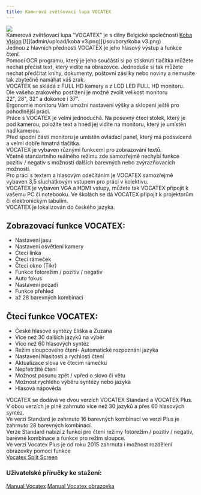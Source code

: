 ```yaml
---
title: Kamerová zvětšovací lupa VOCATEX
---
```


[![](admin/upload/Vocatex.jpg)](/soubory/Vocatex.jpg)  
Kamerová zvětšovací lupa "VOCATEX" je s dílny Belgické společnosti [Koba Vision](http://www.kobavision.be/en) [![](admin/upload/koba v3.png)](/soubory/koba v3.png)  
Jednou z hlavních předností VOCATEX je jeho hlasový výstup a funkce čtení.  
Pomocí OCR programu, který je jeho součástí si po stisknutí tlačítka můžete nechat přečíst text, který vidíte na obrazovce. Jednoduše si tak můžete nechat předčítat knihy, dokumenty, poštovní zásilky nebo noviny a nemusíte tak zbytečně namáhat váš zrak.  
VOCATEX se skládá z FULL HD kamery a z LCD LED FULL HD monitoru.  
Dle vašeho zrakového postižení je možné zvolit velikost monitoru  
22", 28", 32" a dokonce i 37".  
Ergonomie monitoru Vám umožní nastavení výšky a sklopení ještě pro pohodlnější práci.  
Práce s VOCATEX je velmi jednoduchá. Na posuvný čtecí stolek, který je pod kamerou, položíte text a hned jej vidíte na monitoru, který je umístěn nad kamerou.  
Před spodní částí monitoru je umístěn ovládací panel, který má podsvícená a velmi dobře hmatná tlačítka.  
VOCATEX je vybaven různými funkcemi pro zobrazování textů.  
Včetně standartního reálného režimu zde samozřejmě nechybí funkce  
pozitiv / negativ s možností dalších barevných nebo zvýrazňovacích možností.  
Pro práci s textem a hlasovým odečítáním je VOCATEX samozřejmě vybaven 3,5 sluchátkovým vstupem pro práci v kolektivu.  
VOCATEX je vybaven VGA a HDMI vstupy, můžete tak VOCATEX připojit k vašemu PC či notebooku. Ve školách se dá VOCATEX připojit k projektorům či elektronickým tabulím.  
VOCATEX je lokalizován do českého jazyka.  
  

## Zobrazovací funkce VOCATEX:

- Nastavení jasu  
- Nastavení osvětlení kamery  
- Čtecí linka  
- Čtecí rámeček  
- Čtecí okno (Tikr)  
- Funkce fotorežim / pozitiv / negativ  
- Auto fokus  
- Nastavení pozadí  
- Funkce přehled  
- až 28 barevných kombinací  
  

## Čtecí funkce VOCATEX:

- České hlasové syntézy Eliška a Zuzana  
- Více než 30 dalších jazyků na výběr  
- Více než 60 hlasových syntéz  
- Režim sloupcového čtení- Automatické rozpoznání jazyka  
- Nastavení hlasitosti a rychlosti čtení  
- Aktualizace slova ve čtecím rámečku  
- Nepřetržité čtení  
- Možnost posunu zpět / vpřed o slovo či větu  
- Možnost rychlého výběru syntézy nebo jazyka  
- Hlasová nápověda  
  
VOCATEX se dodává ve dvou verzích VOCATEX Standard a VOCATEX Plus.  
V obou verzích je plně zahrnuto více než 30 jazyků a přes 60 hlasových syntéz.  
Ve verzi Standard je zahrnuto 16 barevných kombinací ve verzi Plus je zahrnuto 28 barevných kombinací.  
Verze Standard nabízí z funkcí pro čtení režimy fotorežim / pozitiv / negativ,  
barevné kombinace a funkce pro režim sloupce.  
Ve verzi Vocatex Plus je od roku 2015 zahrnuta i možnost rozdělení obrazovky pomocí funkce  
[Vocatex Split Screen](/clanky/vocatex-split-screen/)  

### Uživatelské příručky ke stažení:

[Manual Vocatex](/soubory/uzivatelska_prirucka_Vocatex.pdf) [Manual Vocatex obrazovka](/soubory/uzivatelska_prirucka_Vocatex_obrazovka.pdf)